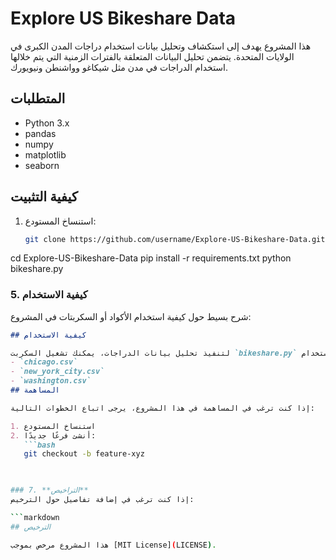 # Explore US Bikeshare Data
هذا المشروع يهدف إلى استكشاف وتحليل بيانات استخدام دراجات المدن الكبرى في الولايات المتحدة. يتضمن تحليل البيانات المتعلقة بالفترات الزمنية التي يتم خلالها استخدام الدراجات في مدن مثل شيكاغو وواشنطن ونيويورك.
## المتطلبات

- Python 3.x
- pandas
- numpy
- matplotlib
- seaborn
## كيفية التثبيت

1. استنساخ المستودع:
   ```bash
   git clone https://github.com/username/Explore-US-Bikeshare-Data.git


cd Explore-US-Bikeshare-Data
pip install -r requirements.txt
python bikeshare.py

### 5. **كيفية الاستخدام**  
شرح بسيط حول كيفية استخدام الأكواد أو السكربتات في المشروع:

```markdown
## كيفية الاستخدام

لتنفيذ تحليل بيانات الدراجات، يمكنك تشغيل السكربت `bikeshare.py` باستخدام Python. سيتطلب منك توفير الملفات التالية:
- `chicago.csv`
- `new_york_city.csv`
- `washington.csv`
## المساهمة

إذا كنت ترغب في المساهمة في هذا المشروع، يرجى اتباع الخطوات التالية:

1. استنساخ المستودع
2. أنشئ فرعًا جديدًا:
   ```bash
   git checkout -b feature-xyz
 


### 7. **التراخيص**  
إذا كنت ترغب في إضافة تفاصيل حول الترخيص:

```markdown
## الترخيص

هذا المشروع مرخص بموجب [MIT License](LICENSE).
